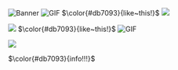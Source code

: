  ![Banner](https://cdn.discordapp.com/attachments/843965480280653867/1313574943253991434/alcremie_banner.png?ex=6750a17f&is=674f4fff&hm=d4bcb73f6725184772a48977ffc338bf3f981432fb51a7401328c4c699f954f8&)
![GIF](https://gifs4crds.carrd.co/assets/images/image21.gif?vca07fc73a) $\color{#db7093}{like~this!}$ ![](https://static.wikia.nocookie.net/pkmn-rejuvenation/images/2/20/Icon869.png/revision/latest?cb=20210321041553)

![](https://64.media.tumblr.com/e6c8da2718dc3e965e35f2240796ca28/992b26fd25f142bf-75/s1280x1920/64de0394e7be4393a96310efaa2562e182df2150.png)
 $\color{#db7093}{like~this!}$ ![GIF](https://gifs4crds.carrd.co/assets/images/image21.gif?vca07fc73a)

![](https://static.wikia.nocookie.net/pkmn-rejuvenation/images/b/bd/869.png/revision/latest?cb=20210802142010) 

$\color{#db7093}{info!!!}$
